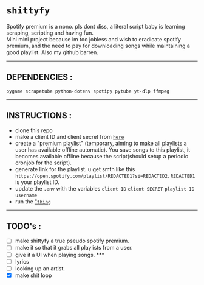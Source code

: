 # `shittyfy`
Spotify premium is a nono. pls dont diss, a literal script baby is learning scraping, scripting and having fun. \
Mini mini project because im too jobless and wish to eradicate spotify premium, and the need to pay for downloading songs while maintaining a good playlist.
Also my github barren.
***
## DEPENDENCIES : 
```
pygame scrapetube python-dotenv spotipy pytube yt-dlp ffmpeg
```
***
## INSTRUCTIONS :
- clone this repo
- make a client ID and client secret from <a href="https://developer.spotify.com/dashboard">`here`</a>
- create a "premium playlist" (temporary, aiming to make all playlists a user has available offline automatic). You save songs to this playlist, it becomes available offline because the script(should setup a periodic cronjob for the script).
- generate link for the playlist. u get smth like this `https://open.spotify.com/playlist/REDACTED1?si=REDACTED2`. `REDACTED1` is your playlist ID.
- update the `.env` with the variables `client ID` `client SECRET` `playlist ID` `username`
- run the <a href="https://github.com/IC3lemon/shittyfy/blob/main/main.py">"`thing`</a>
***
## TODO's :
- [ ] make shittyfy a true pseudo spotify premium. 
- [ ] make it so that it grabs all playlists from a user. 
- [ ] give it a UI when playing songs. *** 
- [ ] lyrics 
- [ ] looking up an artist.
- [x] make shit loop
